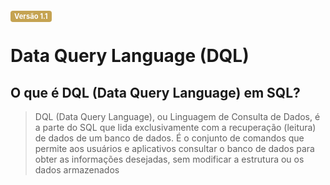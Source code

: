 <span style="background-color:#c5a352; color:white; font-size:0.8em; font-weight: bold; padding:2px 6px; border-radius:4px;">Versão 1.1</span>

# Data Query Language (DQL)

## O que é DQL (Data Query Language) em SQL?

> DQL (Data Query Language), ou Linguagem de Consulta de Dados, é a parte do SQL que lida exclusivamente com a recuperação (leitura) de dados de um banco de dados. É o conjunto de comandos que permite aos usuários e aplicativos consultar o banco de dados para obter as informações desejadas, sem modificar a estrutura ou os dados armazenados
